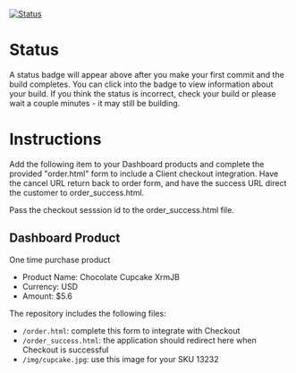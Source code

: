 [![Status](https://img.shields.io/badge/status-SUBMITTABLE%20COMMIT:%20e770089bdbb004e4fd5d52dca8853035cebbe97e-brightgreen.svg)](https://github.com/lorence-crowdbotics/bakery_scaffold_Dh3oRQu2HrlDhjFg/commit/e770089bdbb004e4fd5d52dca8853035cebbe97e)



# Status

A status badge will appear above after you make your first commit and the build completes. You can click into the badge to view information about your build. If you think the status is incorrect, check your build or please wait a couple minutes - it may still be building.

# Instructions

Add the following item to your Dashboard products and complete the provided "order.html" form to include a Client checkout integration. Have the cancel URL return back to order form, and have the success URL direct the customer to order_success.html.

Pass the checkout sesssion id to the order_success.html file.

## Dashboard Product
One time purchase product
* Product Name: Chocolate Cupcake XrmJB
* Currency: USD
* Amount: $5.6

The repository includes the following files:
* `/order.html`: complete this form to integrate with Checkout
* `/order_success.html`: the application should redirect here when Checkout is successful
* `/img/cupcake.jpg`: use this image for your SKU
13232
